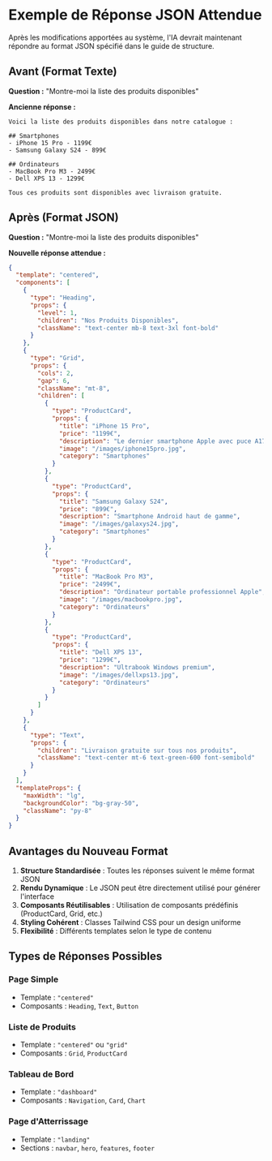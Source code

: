# Exemple de Réponse JSON Attendue

Après les modifications apportées au système, l'IA devrait maintenant répondre au format JSON spécifié dans le guide de structure.

## Avant (Format Texte)

**Question :** "Montre-moi la liste des produits disponibles"

**Ancienne réponse :**
```
Voici la liste des produits disponibles dans notre catalogue :

## Smartphones
- iPhone 15 Pro - 1199€
- Samsung Galaxy S24 - 899€

## Ordinateurs
- MacBook Pro M3 - 2499€
- Dell XPS 13 - 1299€

Tous ces produits sont disponibles avec livraison gratuite.
```

## Après (Format JSON)

**Question :** "Montre-moi la liste des produits disponibles"

**Nouvelle réponse attendue :**
```json
{
  "template": "centered",
  "components": [
    {
      "type": "Heading",
      "props": {
        "level": 1,
        "children": "Nos Produits Disponibles",
        "className": "text-center mb-8 text-3xl font-bold"
      }
    },
    {
      "type": "Grid",
      "props": {
        "cols": 2,
        "gap": 6,
        "className": "mt-8",
        "children": [
          {
            "type": "ProductCard",
            "props": {
              "title": "iPhone 15 Pro",
              "price": "1199€",
              "description": "Le dernier smartphone Apple avec puce A17 Pro",
              "image": "/images/iphone15pro.jpg",
              "category": "Smartphones"
            }
          },
          {
            "type": "ProductCard",
            "props": {
              "title": "Samsung Galaxy S24",
              "price": "899€",
              "description": "Smartphone Android haut de gamme",
              "image": "/images/galaxys24.jpg",
              "category": "Smartphones"
            }
          },
          {
            "type": "ProductCard",
            "props": {
              "title": "MacBook Pro M3",
              "price": "2499€",
              "description": "Ordinateur portable professionnel Apple",
              "image": "/images/macbookpro.jpg",
              "category": "Ordinateurs"
            }
          },
          {
            "type": "ProductCard",
            "props": {
              "title": "Dell XPS 13",
              "price": "1299€",
              "description": "Ultrabook Windows premium",
              "image": "/images/dellxps13.jpg",
              "category": "Ordinateurs"
            }
          }
        ]
      }
    },
    {
      "type": "Text",
      "props": {
        "children": "Livraison gratuite sur tous nos produits",
        "className": "text-center mt-6 text-green-600 font-semibold"
      }
    }
  ],
  "templateProps": {
    "maxWidth": "lg",
    "backgroundColor": "bg-gray-50",
    "className": "py-8"
  }
}
```

## Avantages du Nouveau Format

1. **Structure Standardisée** : Toutes les réponses suivent le même format JSON
2. **Rendu Dynamique** : Le JSON peut être directement utilisé pour générer l'interface
3. **Composants Réutilisables** : Utilisation de composants prédéfinis (ProductCard, Grid, etc.)
4. **Styling Cohérent** : Classes Tailwind CSS pour un design uniforme
5. **Flexibilité** : Différents templates selon le type de contenu

## Types de Réponses Possibles

### Page Simple
- Template : `"centered"`
- Composants : `Heading`, `Text`, `Button`

### Liste de Produits
- Template : `"centered"` ou `"grid"`
- Composants : `Grid`, `ProductCard`

### Tableau de Bord
- Template : `"dashboard"`
- Composants : `Navigation`, `Card`, `Chart`

### Page d'Atterrissage
- Template : `"landing"`
- Sections : `navbar`, `hero`, `features`, `footer`